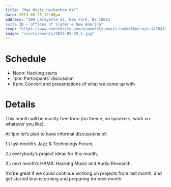 ```yaml
---
title: "May Music Hackathon NYC"
date: 2013-05-25 12:00pm
address: "199 Lafayette St, New York, NY 10012
Suite 3B – offices of Slader & New America"
rsvp: "https://www.eventbrite.com/o/monthly-music-hackathon-nyc-2470452960"
image: "assets/events/2013-05-25_1.jpg"
---
```


# Schedule

- Noon: Hacking starts
- 1pm: Participants’ discussion
- 8pm: Concert and presentations of what we come up with

# Details

This month will be mostly free form (no theme, no speakers, work on whatever you like).

At 1pm let’s plan to have informal discussions of:

1.) last month’s Jazz & Technology Forum,

2.) everybody’s project ideas for this month,

3.) next month’s HAMR: Hacking Music and Audio Research.

It’d be great if we could continue working on projects from last month, and get started brainstorming and preparing for next month.
